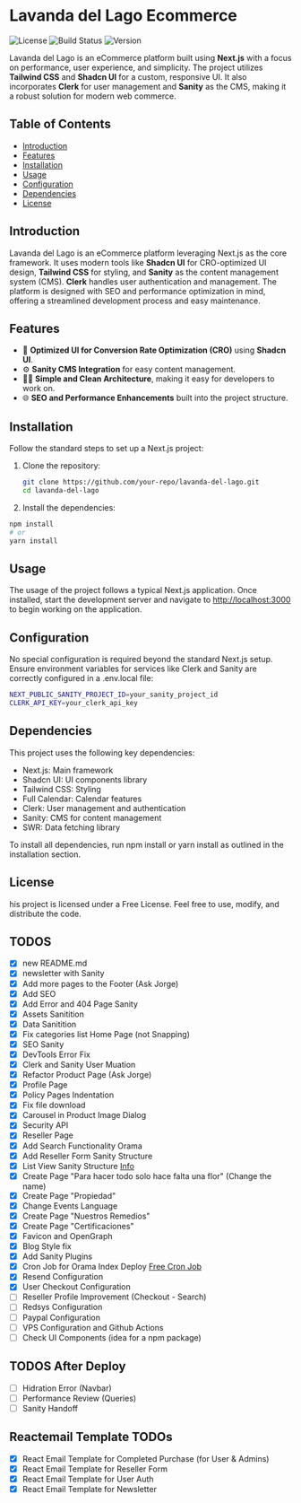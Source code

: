 # Lavanda del Lago Ecommerce

![License](https://img.shields.io/badge/license-MIT-blue.svg)
![Build Status](https://img.shields.io/badge/build-passing-brightgreen.svg)
![Version](https://img.shields.io/badge/version-4.0.0-yellow.svg)

Lavanda del Lago is an eCommerce platform built using **Next.js** with a focus on performance, user experience, and simplicity. The project utilizes **Tailwind CSS** and **Shadcn UI** for a custom, responsive UI. It also incorporates **Clerk** for user management and **Sanity** as the CMS, making it a robust solution for modern web commerce.

## Table of Contents

- [Introduction](#introduction)
- [Features](#features)
- [Installation](#installation)
- [Usage](#usage)
- [Configuration](#configuration)
- [Dependencies](#dependencies)
- [License](#license)

## Introduction

Lavanda del Lago is an eCommerce platform leveraging Next.js as the core framework. It uses modern tools like **Shadcn UI** for CRO-optimized UI design, **Tailwind CSS** for styling, and **Sanity** as the content management system (CMS). **Clerk** handles user authentication and management. The platform is designed with SEO and performance optimization in mind, offering a streamlined development process and easy maintenance.

## Features

- 🤑 **Optimized UI for Conversion Rate Optimization (CRO)** using **Shadcn UI**.
- ⚙️ **Sanity CMS Integration** for easy content management.
- 👨‍💻 **Simple and Clean Architecture**, making it easy for developers to work on.
- 🌐 **SEO and Performance Enhancements** built into the project structure.

## Installation

Follow the standard steps to set up a Next.js project:

1. Clone the repository:

   ```bash
   git clone https://github.com/your-repo/lavanda-del-lago.git
   cd lavanda-del-lago
   ```

2. Install the dependencies:

```bash
npm install
# or
yarn install
```

## Usage

The usage of the project follows a typical Next.js application. Once installed, start the development server and navigate to <http://localhost:3000> to begin working on the application.

## Configuration

No special configuration is required beyond the standard Next.js setup. Ensure environment variables for services like Clerk and Sanity are correctly configured in a .env.local file:

```bash
NEXT_PUBLIC_SANITY_PROJECT_ID=your_sanity_project_id
CLERK_API_KEY=your_clerk_api_key
```

## Dependencies

This project uses the following key dependencies:

- Next.js: Main framework
- Shadcn UI: UI components library
- Tailwind CSS: Styling
- Full Calendar: Calendar features
- Clerk: User management and authentication
- Sanity: CMS for content management
- SWR: Data fetching library

To install all dependencies, run npm install or yarn install as outlined in the installation section.

## License

his project is licensed under a Free License. Feel free to use, modify, and distribute the code.

## TODOS

- [x] new README.md
- [x] newsletter with Sanity
- [x] Add more pages to the Footer (Ask Jorge)
- [x] Add SEO
- [x] Add Error and 404 Page Sanity
- [x] Assets Sanitition
- [x] Data Sanitition
- [x] Fix categories list Home Page (not Snapping)
- [x] SEO Sanity
- [x] DevTools Error Fix
- [x] Clerk and Sanity User Muation
- [x] Refactor Product Page (Ask Jorge)
- [x] Profile Page
- [x] Policy Pages Indentation
- [x] Fix file download
- [x] Carousel in Product Image Dialog
- [x] Security API
- [x] Reseller Page
- [x] Add Search Functionality Orama
- [x] Add Reseller Form Sanity Structure
- [x] List View Sanity Structure [Info](https://www.sanity.io/docs/structure-builder-introduction)
- [x] Create Page "Para hacer todo solo hace falta una flor" (Change the name)
- [x] Create Page "Propiedad"
- [x] Change Events Language
- [x] Create Page "Nuestros Remedios"
- [x] Create Page "Certificaciones"
- [x] Favicon and OpenGraph
- [x] Blog Style fix
- [x] Add Sanity Plugins
- [x] Cron Job for Orama Index Deploy [Free Cron Job](https://cron-job.org/en/)
- [x] Resend Configuration
- [x] User Checkout Configuration
- [ ] Reseller Profile Improvement (Checkout - Search)
- [ ] Redsys Configuration
- [ ] Paypal Configuration
- [ ] VPS Configuration and Github Actions
- [ ] Check UI Components (idea for a npm package)

## TODOS After Deploy

- [ ] Hidration Error (Navbar)
- [ ] Performance Review (Queries)
- [ ] Sanity Handoff

## Reactemail Template TODOs

- [x] React Email Template for Completed Purchase (for User & Admins)
- [x] React Email Template for Reseller Form
- [x] React Email Template for User Auth
- [x] React Email Template for Newsletter
